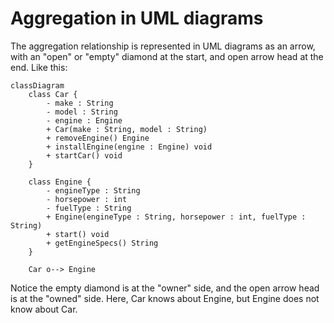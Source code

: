 # Aggregation in UML diagrams

The aggregation relationship is represented in UML diagrams as an arrow, with an "open" or "empty" diamond at the start, and open arrow head at the end. Like this:

```mermaid
classDiagram
    class Car {
        - make : String
        - model : String
        - engine : Engine
        + Car(make : String, model : String)
        + removeEngine() Engine
        + installEngine(engine : Engine) void
        + startCar() void
    }
    
    class Engine {
        - engineType : String
        - horsepower : int
        - fuelType : String
        + Engine(engineType : String, horsepower : int, fuelType : String)
        + start() void
        + getEngineSpecs() String
    }
    
    Car o--> Engine 
```

Notice the empty diamond is at the "owner" side, and the open arrow head is at the "owned" side.
Here, Car knows about Engine, but Engine does not know about Car.
